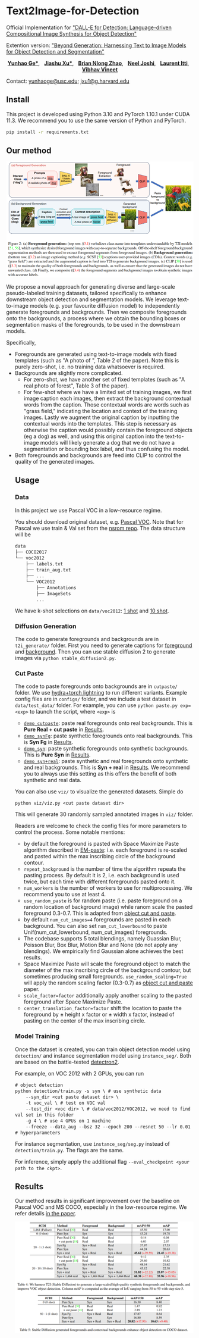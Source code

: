 # Text2Image-for-Detection

Official Implementation for ["DALL-E for Detection: Language-driven Compositional Image Synthesis for Object Detection"](https://arxiv.org/pdf/2309.05956.pdf) 

Extention version: ["Beyond Generation: Harnessing Text to Image Models for Object Detection and Segmentation"](https://arxiv.org/pdf/2309.05956.pdf)

<div align="center">
    <span><a href="https://gyhandy.github.io/"><strong>Yunhao Ge*</strong></a>,&nbsp;&nbsp;</span>
    <span><a href="https://cnut1648.github.io/"><strong>Jiashu Xu*</strong></a>,&nbsp;&nbsp;</span>
    <span><a href="https://scholar.google.com/citations?user=IhqFMeUAAAAJ&hl=en"><strong>Brian Nlong Zhao</strong></a>,&nbsp;&nbsp;</span>
    <span><a href="https://neelj.com/"><strong>Neel Joshi</strong></a>,&nbsp;&nbsp;</span>
    <span><a href="http://ilab.usc.edu/itti/"><strong>Laurent Itti</strong></a>,&nbsp;&nbsp;</span>
    <span><a href="https://vibhav-vineet.github.io/"><strong>Vibhav Vineet</strong></a></span>
</div>

Contact: [yunhaoge@usc.edu](mailto:yunhaoge@usc.edu);  [jxu1@g.harvard.edu](mailto:jxu1@g.harvard.edu)

## Install

This project is developed using Python 3.10 and PyTorch 1.10.1 under CUDA 11.3. We recommend you to use the same version of Python and PyTorch. 

```bash
pip install -r requirements.txt
```

## Our method

<p align="center">
  <img src="./assets/overview.png" alt="Arch"/>
</p>

We propose a noval approach for generating diverse and large-scale pseudo-labeled training datasets, tailored specifically to enhance downstream
object detection and segmentation models. 
We leverage text-to-image models (e.g. your favourite diffusion model) to independently generate foregrounds and backgrounds. 
Then we composite foregrounds onto the backgrounds, a process where we obtain the bounding boxes or segmentation masks of the foregrounds, to be used in the downstream models.

Specifically, 
- Foregrounds are generated using text-to-image models with fixed templates (such as "A photo of <object>", Table 2 of the paper). Note this is purely zero-shot, i.e. no training data whatsoever is required.
- Backgrounds are slightly more complicated. 
     - For zero-shot, we have another set of fixed templates (such as "A real photo of forest", Table 3 of the paper). 
   - For few-shot where we have a limited set of training images, we first image caption each images, 
        then extract the background contextual words from the caption. Those contextual words are words such as "grass field," indicating the location and context of the training images.
       Lastly we augment the original caption by inputting the contextual words into the templates. 
       This step is necessary as otherwise the caption would possibly contain the foreground objects (eg a dog) as well, 
and using this original caption into the text-to-image models will likely generate a dog that we do not have a segmentation or bounding box label, and thus confusing the model.
- Both foregrounds and backgrounds are feed into CLIP to control the quality of the generated images.

## Usage

### Data
In this project we use Pascal VOC in a low-resource regime.

You should download original dataset, e.g. [Pascal VOC](http://host.robots.ox.ac.uk/pascal/VOC/voc2012/). 
Note that for Pascal we use train & Val set from the [nsrom repo](https://github.com/NUST-Machine-Intelligence-Laboratory/nsrom).
The data structure will be
```
data
├── COCO2017 
└── voc2012
    ├── labels.txt
    ├── train_aug.txt
    ├── ...
    └── VOC2012
        ├── Annotations
        ├── ImageSets
        ...
```
We have k-shot selections on `data/voc2012`:
[1 shot](data/voc2012/train_cls-1shot.txt) and [10 shot](data/voc2012/train_cls-10shot.txt).

### Diffusion Generation
The code to generate foregrounds and backgrounds are in `t2i_generate/` folder.
First you need to generate captions for [foreground](t2i_generate/foreground_captions.py) and [background](t2i_generate/background_captions.py).
Then you can use stable diffusion 2 to generate images via `python stable_diffusion2.py`.

### Cut Paste
The code to paste foregrounds onto backgrounds are in `cutpaste/` folder.
We use [hydra+torch lightning](https://github.com/ashleve/lightning-hydra-template) to run different variants.
Example config files are in `configs/` folder, and we include a test dataset in `data/test_data/` folder.
For example, you can use `python paste.py exp=<exp>` to launch the script, where `<exp>` is

- [`demo_cutpaste`](cutpaste/config/exp/demo_cutpaste.yaml): paste real foregrounds onto real backgrounds. This is **Pure Real + cut paste** in [Results](#results).
- [`demo_synFg`](cutpaste/config/exp/demo_synFg.yaml): paste synthetic foregrounds onto real backgrounds. This is **Syn Fg** in [Results](#results).
- [`demo_syn`](cutpaste/config/exp/demo_syn.yaml): paste synthetic foregrounds onto synthetic backgrounds. This is **Pure Syn** in [Results](#results).
- [`demo_syn+real`](cutpaste/config/exp/demo_syn+real.yaml): paste synthetic and real foregrounds onto synthetic and real backgrounds. This is **Syn + real** in [Results](#results).
  We recommend you to always use this setting as this offers the benefit of both synthetic and real data.

You can also use `viz/` to visualize the generated datasets. Simple do
```shell
python viz/viz.py <cut paste dataset dir>
```
This will generate 30 randomly sampled annotated images in `viz/` folder.

Readers are welcome to check the config files for more parameters to control the process. Some notable mentions:
 - by default the foreground is pasted with Space Maximize Paste algorithm described in [EM-paste](https://arxiv.org/pdf/2212.07629.pdf): i.e. each
foreground is re-scaled and pasted within the max inscribing circle of the background contour.
 - `repeat_background` is the number of time the algorithm repeats the pasting process. By default it is 2, i.e. each background is used twice, but each time with different foregrounds pasted onto it.
 - `num_workers` is the number of workers to use for multiprocessing. We recommend you to use at least 4.
 - `use_random_paste` is for random paste (i.e. paste foreground on a random location of background image) while ranom scale the pasted foreground 0.3-0.7. This is adapted from [object cut and paste](https://arxiv.org/abs/1708.01642).
 - by default `num_cut_images=4` foregrounds are pasted in each background. You can also set `num_cut_lowerbound` to paste Unif(num_cut_lowerbound, num_cut_images) foregrounds.
 - The codebase supports 5 total blendings, namely Guassian Blur, Poisson Blur, Box Blur, Motion Blur and None (do not apply any blendings). We empirically find Gaussian alone achieves the best results.
 - Space Maximize Paste will scale the foreground object to match the diameter of the max inscribing circle of the background contour, but sometimes producing small foregrounds. `use_random_scaling=True` 
 will apply the random scaling factor (0.3-0.7) as [object cut and paste](https://arxiv.org/abs/1708.01642) paper.
 - `scale_factor=factor` additionally apply another scaling to the pasted foreground after Space Maximize Paste.
 - `center_translation_factor=factor` shift the location to paste the foreground by ± height x factor or ± width x factor, instead of pasting on the center of the max inscribing circle.


### Model Training
Once the dataset is created, you can train object detection model using `detection/` and instance segmentation model using
`instance_seg/`. Both are based on the battle-tested [detectron2](https://github.com/facebookresearch/detectron2).

For example, on VOC 2012 with 2 GPUs, you can run
```shell
# object detection
python detection/train.py -s syn \ # use synthetic data
    --syn_dir <cut paste dataset dir> \
    -t voc_val \ # test on VOC val
    --test_dir <voc dir> \ # data/voc2012/VOC2012, we need to find val set in this folder
    -g 4 \ # use 4 GPUs on 1 machine
    --freeze --data_aug --bsz 32 --epoch 200 --resnet 50 --lr 0.01 # hyperparameters
```
For instance segmentation, use `instance_seg/seg.py` instead of `detection/train.py`. The flags are the same.

For inference, simply apply the additional flag `--eval_checkpoint <your path to the ckpt>`.


## Results
Our method results in significant improvement over the baseline on Pascal VOC and MS COCO, especially in the low-resource regime.
We refer details [in the paper](https://arxiv.org/pdf/2309.05956.pdf).
<p align="center">
  <img src="./assets/results.png" alt="Results"/>
</p>
